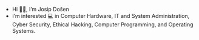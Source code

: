- Hi 👋🏻, I’m Josip Došen
- I’m interested 💻 in Computer Hardware, IT and System Administration, Cyber Security, Ethical Hacking, Computer Programming, and Operating Systems.

<!---
josipdosen/josipdosen is a ✨ special ✨ repository because its `README.md` (this file) appears on your GitHub profile.
You can click the Preview link to take a look at your changes.
--->
